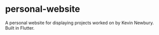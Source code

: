 # personal-website
A personal website for displaying projects worked on by Kevin Newbury. Built in Flutter.
